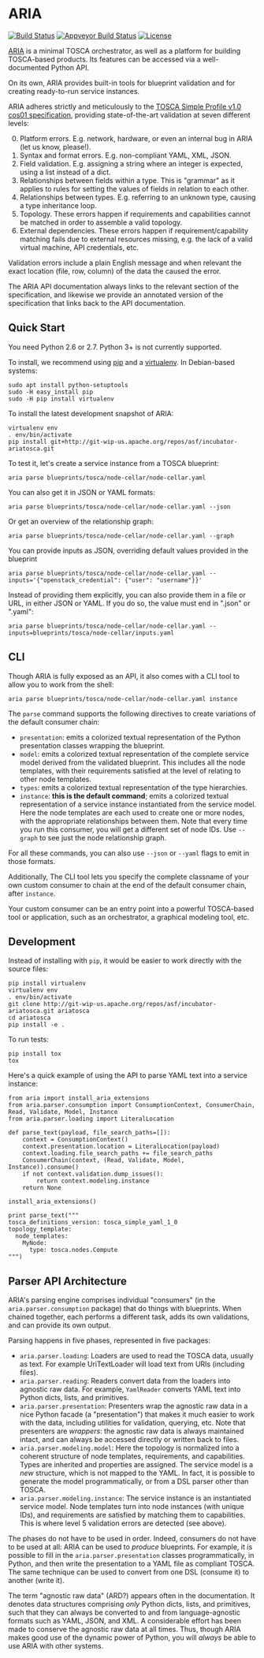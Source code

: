 ARIA
====

[![Build Status](https://travis-ci.org/apache/incubator-ariatosca.svg?branch=master)](https://travis-ci.org/apache/incubator-ariatosca)
[![Appveyor Build Status](https://ci.appveyor.com/api/projects/status/ltv89jk63ahiu306?svg=true)](https://ci.appveyor.com/project/ApacheSoftwareFoundation/incubator-ariatosca/history)
[![License](https://img.shields.io/badge/License-Apache%202.0-blue.svg)](https://opensource.org/licenses/Apache-2.0)


[ARIA](http://ariatosca.org/) is a minimal TOSCA orchestrator, as well as a platform for building
TOSCA-based products. Its features can be accessed via a well-documented Python API.

On its own, ARIA provides built-in tools for blueprint validation and for creating ready-to-run
service instances. 

ARIA adheres strictly and meticulously to the
[TOSCA Simple Profile v1.0 cos01 specification](http://docs.oasis-open.org/tosca/TOSCA-Simple-Profile-YAML/v1.0/cos01/TOSCA-Simple-Profile-YAML-v1.0-cos01.html),
providing state-of-the-art validation at seven different levels:

<ol start="0">
<li>Platform errors. E.g. network, hardware, or even an internal bug in ARIA (let us know,
	please!).</li>
<li>Syntax and format errors. E.g. non-compliant YAML, XML, JSON.</li>
<li>Field validation. E.g. assigning a string where an integer is expected, using a list instead of
	a dict.</li>
<li>Relationships between fields within a type. This is "grammar" as it applies to rules for
    setting the values of fields in relation to each other.</li>
<li>Relationships between types. E.g. referring to an unknown type, causing a type inheritance
    loop.</li>
<li>Topology. These errors happen if requirements and capabilities cannot be matched in order to
	assemble a valid topology.</li>
<li>External dependencies. These errors happen if requirement/capability matching fails due to
    external resources missing, e.g. the lack of a valid virtual machine, API credentials, etc.
    </li> 
</ol>

Validation errors include a plain English message and when relevant the exact location (file, row,
column) of the data the caused the error.

The ARIA API documentation always links to the relevant section of the specification, and likewise
we provide an annotated version of the specification that links back to the API documentation.


Quick Start
-----------

You need Python 2.6 or 2.7. Python 3+ is not currently supported.

To install, we recommend using [pip](https://pip.pypa.io/) and a
[virtualenv](https://virtualenv.pypa.io/en/stable/). In Debian-based systems:

	sudo apt install python-setuptools
	sudo -H easy_install pip
	sudo -H pip install virtualenv

To install the latest development snapshot of ARIA:

	virtualenv env
	. env/bin/activate
	pip install git+http://git-wip-us.apache.org/repos/asf/incubator-ariatosca.git

To test it, let's create a service instance from a TOSCA blueprint:

	aria parse blueprints/tosca/node-cellar/node-cellar.yaml
	
You can also get it in JSON or YAML formats:

	aria parse blueprints/tosca/node-cellar/node-cellar.yaml --json

Or get an overview of the relationship graph:

	aria parse blueprints/tosca/node-cellar/node-cellar.yaml --graph

You can provide inputs as JSON, overriding default values provided in the blueprint

	aria parse blueprints/tosca/node-cellar/node-cellar.yaml --inputs='{"openstack_credential": {"user": "username"}}'

Instead of providing them explicitly, you can also provide them in a file or URL, in either JSON or
YAML. If you do so, the value must end in ".json" or ".yaml":

	aria parse blueprints/tosca/node-cellar/node-cellar.yaml --inputs=blueprints/tosca/node-cellar/inputs.yaml


CLI
---

Though ARIA is fully exposed as an API, it also comes with a CLI tool to allow you to work from the
shell:

	aria parse blueprints/tosca/node-cellar/node-cellar.yaml instance

The `parse` command supports the following directives to create variations of the default consumer
chain:

* `presentation`: emits a colorized textual representation of the Python presentation classes
   wrapping the blueprint.
* `model`: emits a colorized textual representation of the complete service model derived from the
   validated blueprint. This includes all the node templates, with their requirements satisfied at
   the level of relating to other node templates.
* `types`: emits a colorized textual representation of the type hierarchies.
* `instance`: **this is the default command**; emits a colorized textual representation of a
   service instance instantiated from the service model. Here the node templates are each used to
   create one or more nodes, with the appropriate relationships between them. Note that every time
   you run this consumer, you will get a different set of node IDs. Use `--graph` to see just the
   node relationship graph.
   
For all these commands, you can also use `--json` or `--yaml` flags to emit in those formats.

Additionally, The CLI tool lets you specify the complete classname of your own custom consumer to
chain at the end of the default consumer chain, after `instance`.

Your custom consumer can be an entry point into a powerful TOSCA-based tool or application, such as
an orchestrator, a graphical modeling tool, etc.


Development
-----------

Instead of installing with `pip`, it would be easier to work directly with the source files:

	pip install virtualenv
	virtualenv env
	. env/bin/activate
	git clone http://git-wip-us.apache.org/repos/asf/incubator-ariatosca.git ariatosca
	cd ariatosca
	pip install -e .

To run tests:

	pip install tox
	tox

Here's a quick example of using the API to parse YAML text into a service instance:

	from aria import install_aria_extensions
	from aria.parser.consumption import ConsumptionContext, ConsumerChain, Read, Validate, Model, Instance
	from aria.parser.loading import LiteralLocation
	
	def parse_text(payload, file_search_paths=[]):
	    context = ConsumptionContext()
	    context.presentation.location = LiteralLocation(payload)
	    context.loading.file_search_paths += file_search_paths
	    ConsumerChain(context, (Read, Validate, Model, Instance)).consume()
	    if not context.validation.dump_issues():
	        return context.modeling.instance
	    return None
	
	install_aria_extensions()

	print parse_text("""
	tosca_definitions_version: tosca_simple_yaml_1_0
	topology_template:
	  node_templates:
	    MyNode:
	      type: tosca.nodes.Compute 
	""")


Parser API Architecture
-----------------------

ARIA's parsing engine comprises individual "consumers" (in the `aria.parser.consumption` package)
that do things with blueprints. When chained together, each performs a different task, adds its own
validations, and can provide its own output.

Parsing happens in five phases, represented in five packages:

* `aria.parser.loading`: Loaders are used to read the TOSCA data, usually as text. For example
  UriTextLoader will load text from URIs (including files).
* `aria.parser.reading`: Readers convert data from the loaders into agnostic raw data. For
  example, `YamlReader` converts YAML text into Python dicts, lists, and primitives.
* `aria.parser.presentation`: Presenters wrap the agnostic raw data in a nice
  Python facade (a "presentation") that makes it much easier to work with the data, including
  utilities for validation, querying, etc. Note that presenters are _wrappers_: the agnostic raw
  data is always maintained intact, and can always be accessed directly or written back to files.
* `aria.parser.modeling.model`: Here the topology is normalized into a coherent structure of
  node templates, requirements, and capabilities. Types are inherited and properties are assigned.
  The service model is a _new_ structure, which is not mapped to the YAML. In fact, it is possible
  to generate the model programmatically, or from a DSL parser other than TOSCA.
* `aria.parser.modeling.instance`: The service instance is an instantiated service model. Node
  templates turn into node instances (with unique IDs), and requirements are satisfied by matching
  them to capabilities. This is where level 5 validation errors are detected (see above).

The phases do not have to be used in order. Indeed, consumers do not have to be used at all: ARIA
can be used to _produce_ blueprints. For example, it is possible to fill in the
`aria.parser.presentation` classes programmatically, in Python, and then write the presentation
to a YAML file as compliant TOSCA. The same technique can be used to convert from one DSL (consume
it) to another (write it).

The term "agnostic raw data" (ARD?) appears often in the documentation. It denotes data structures
comprising _only_ Python dicts, lists, and primitives, such that they can always be converted to and
from language-agnostic formats such as YAML, JSON, and XML. A considerable effort has been made to
conserve the agnostic raw data at all times. Thus, though ARIA makes good use of the dynamic power
of Python, you will _always_ be able to use ARIA with other systems.
